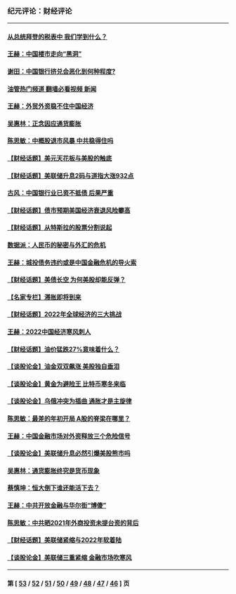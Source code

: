 ### 纪元评论：财经评论
---
#### [从总统拜登的税表中 我们学到什么？](../../pages/nsc1026/n13773081.md?07200330) 
#### [王赫：中国楼市走向“黑洞”](../../pages/nsc1026/n13770647.md?07200330) 
#### [谢田：中国银行挤兑会恶化到何种程度?](../../pages/nsc1026/n13766965.md?07200330) 
#### [油管热门频道 翻墙必看视频 新闻](ok?07200330)
#### [王赫：外贸外资稳不住中国经济](../../pages/nsc1026/n13753933.md?07200330) 
#### [吴惠林：正念因应通货膨胀](../../pages/nsc1026/n13750350.md?07200330) 
#### [陈思敏：中概股退市风暴 中共稳得住吗](../../pages/nsc1026/n13738978.md?07200330) 
#### [【财经话题】美元天花板与美股的触底](../../pages/nsc1026/n13736495.md?07200330) 
#### [【财经话题】美联储升息2码与道指大涨932点](../../pages/nsc1026/n13727377.md?07200330) 
#### [古风：中国银行业已资不抵债 后果严重](../../pages/nsc1026/n13726111.md?07200330) 
#### [【财经话题】债市预期美国经济衰退风险攀高](../../pages/nsc1026/n13698043.md?07200330) 
#### [【财经话题】从特斯拉的股票分割说起](../../pages/nsc1026/n13679733.md?07200330) 
#### [数据派：人民币的秘密与外汇的危机](../../pages/nsc1026/n13667092.md?07200330) 
#### [王赫：城投债务违约或是中国金融危机的导火索](../../pages/nsc1026/n13665322.md?07200330) 
#### [【财经话题】美债长空 为何美股却能反弹？](../../pages/nsc1026/n13665895.md?07200330) 
#### [【名家专栏】滞胀即将到来](../../pages/nsc1026/n13658171.md?07200330) 
#### [【财经话题】2022年全球经济的三大挑战](../../pages/nsc1026/n13654423.md?07200330) 
#### [王赫：2022中国经济寒风刺人](../../pages/nsc1026/n13651403.md?07200330) 
#### [【财经话题】油价猛跌27%意味着什么？](../../pages/nsc1026/n13648767.md?07200330) 
#### [【谈股论金】油金双双飙涨 美股独自垂泪](../../pages/nsc1026/n13631742.md?07200330) 
#### [【谈股论金】黄金为避险王 比特币寒冬来临](../../pages/nsc1026/n13600406.md?07200330) 
#### [【谈股论金】乌俄冲突为插曲 通胀才是主旋律](../../pages/nsc1026/n13576797.md?07200330) 
#### [陈思敏：最差的年初开局 A股的脊梁在哪里？](../../pages/nsc1026/n13558359.md?07200330) 
#### [王赫：中国金融市场对外资释放三个危险信号](../../pages/nsc1026/n13546389.md?07200330) 
#### [【谈股论金】美联储升息必然引爆美股熊市吗](../../pages/nsc1026/n13519194.md?07200330) 
#### [吴惠林：通货膨胀终究是货币现象](../../pages/nsc1026/n13512979.md?07200330) 
#### [蔡慎坤：恒大倒下谁还能活下去？](../../pages/nsc1026/n13501831.md?07200330) 
#### [王赫：中共开放金融与华尔街“博傻”](../../pages/nsc1026/n13501138.md?07200330) 
#### [陈思敏：中共晒2021年外商投资未提台资的背后](../../pages/nsc1026/n13501057.md?07200330) 
#### [【财经话题】美联储紧缩与2022年软着陆](../../pages/nsc1026/n13498354.md?07200330) 
#### [【谈股论金】美联储三重紧缩 金融市场吹寒风](../../pages/nsc1026/n13487202.md?07200330) 

---
#### 第 [ [53](./53.md?07200330) / [52](./52.md?07200330) / [51](./51.md?07200330) / [50](./50.md?07200330) / [49](./49.md?07200330) / [48](./48.md?07200330) / [47](./47.md?07200330) / [46](./46.md?07200330) ] 页
